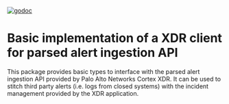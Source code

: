 [![godoc](https://img.shields.io/badge/godoc-latest-blue)](https://pkg.go.dev/github.com/xhoms/xdrgateway/xdrclient)

# Basic implementation of a XDR client for parsed alert ingestion API

This package provides basic types to interface with the parsed alert ingestion API provided by Palo
Alto Networks Cortex XDR. It can be used to stitch third party alerts (i.e. logs from closed systems)
with the incident management provided by the XDR application.